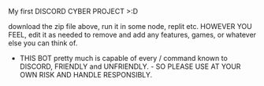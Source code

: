 My first DISCORD CYBER PROJECT >:D

download the zip file above, run it in some node, replit etc. HOWEVER YOU FEEL, edit it as  needed to remove and add any features, games, or whatever else you can think of.

- THIS BOT pretty much is capable of every / command known to DISCORD, FRIENDLY and UNFRIENDLY. - SO PLEASE USE AT YOUR OWN RISK AND HANDLE RESPONSIBLY. 
